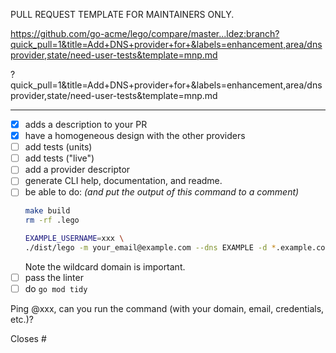 PULL REQUEST TEMPLATE FOR MAINTAINERS ONLY.

https://github.com/go-acme/lego/compare/master...ldez:branch?quick_pull=1&title=Add+DNS+provider+for+&labels=enhancement,area/dnsprovider,state/need-user-tests&template=mnp.md

?quick_pull=1&title=Add+DNS+provider+for+&labels=enhancement,area/dnsprovider,state/need-user-tests&template=mnp.md

---

- [x] adds a description to your PR
- [x] have a homogeneous design with the other providers
- [ ] add tests (units)
- [ ] add tests ("live")
- [ ] add a provider descriptor
- [ ] generate CLI help, documentation, and readme.
- [ ] be able to do: _(and put the output of this command to a comment)_
  ```bash
  make build
  rm -rf .lego

  EXAMPLE_USERNAME=xxx \
  ./dist/lego -m your_email@example.com --dns EXAMPLE -d *.example.com -d example.com -s https://acme-staging-v02.api.letsencrypt.org/directory run
  ```
  Note the wildcard domain is important.
- [ ] pass the linter
- [ ] do `go mod tidy`

Ping @xxx, can you run the command (with your domain, email, credentials, etc.)?

Closes #

